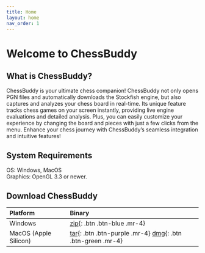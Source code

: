 ```yaml
---
title: Home
layout: home
nav_order: 1
---
```


# Welcome to ChessBuddy
## What is ChessBuddy?

ChessBuddy is your ultimate chess companion! ChessBuddy not only opens PGN files and automatically downloads the Stockfish engine, but also captures and analyzes your chess board in real-time. Its unique feature tracks chess games on your screen instantly, providing live engine evaluations and detailed analysis. Plus, you can easily customize your experience by changing the board and pieces with just a few clicks from the menu. Enhance your chess journey with ChessBuddy’s seamless integration and intuitive features!

## System Requirements

OS: Windows, MacOS<br>
Graphics: OpenGL 3.3 or newer.

## Download ChessBuddy

| Platform | Binary       |
|:---------|:-------------|
| Windows |<span class="fs-5">[zip](http://aniusw.duckdns.org/downloads/ChessBuddy-windows-0.3.1.zip){: .btn .btn-blue .mr-4}</span>|
|MacOS (Apple Silicon)|<span class="fs-5">[tar](http://aniusw.duckdns.org/downloads/ChessBuddy-macos-0.3.1.tar){: .btn .btn-purple .mr-4} [dmg](http://aniusw.duckdns.org/downloads/ChessBuddy-macos-0.3.1.dmg){: .btn .btn-green .mr-4}</span>|